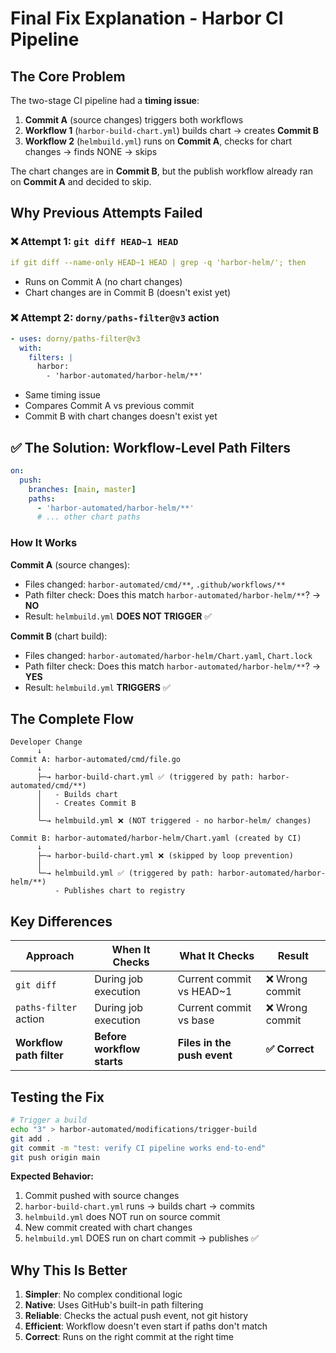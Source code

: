 # Final Fix Explanation - Harbor CI Pipeline

## The Core Problem

The two-stage CI pipeline had a **timing issue**:

1. **Commit A** (source changes) triggers both workflows
2. **Workflow 1** (`harbor-build-chart.yml`) builds chart → creates **Commit B**
3. **Workflow 2** (`helmbuild.yml`) runs on **Commit A**, checks for chart changes → finds NONE → skips

The chart changes are in **Commit B**, but the publish workflow already ran on **Commit A** and decided to skip.

## Why Previous Attempts Failed

### ❌ Attempt 1: `git diff HEAD~1 HEAD`
```yaml
if git diff --name-only HEAD~1 HEAD | grep -q 'harbor-helm/'; then
```
- Runs on Commit A (no chart changes)
- Chart changes are in Commit B (doesn't exist yet)

### ❌ Attempt 2: `dorny/paths-filter@v3` action
```yaml
- uses: dorny/paths-filter@v3
  with:
    filters: |
      harbor:
        - 'harbor-automated/harbor-helm/**'
```
- Same timing issue
- Compares Commit A vs previous commit
- Commit B with chart changes doesn't exist yet

## ✅ The Solution: Workflow-Level Path Filters

```yaml
on:
  push:
    branches: [main, master]
    paths:
      - 'harbor-automated/harbor-helm/**'
      # ... other chart paths
```

### How It Works

**Commit A** (source changes):
- Files changed: `harbor-automated/cmd/**`, `.github/workflows/**`
- Path filter check: Does this match `harbor-automated/harbor-helm/**`? → **NO**
- Result: `helmbuild.yml` **DOES NOT TRIGGER** ✅

**Commit B** (chart build):
- Files changed: `harbor-automated/harbor-helm/Chart.yaml`, `Chart.lock`
- Path filter check: Does this match `harbor-automated/harbor-helm/**`? → **YES**
- Result: `helmbuild.yml` **TRIGGERS** ✅

## The Complete Flow

```
Developer Change
      ↓
Commit A: harbor-automated/cmd/file.go
      ↓
      ├─→ harbor-build-chart.yml ✅ (triggered by path: harbor-automated/cmd/**)
      │   - Builds chart
      │   - Creates Commit B
      │
      └─→ helmbuild.yml ❌ (NOT triggered - no harbor-helm/ changes)
      
Commit B: harbor-automated/harbor-helm/Chart.yaml (created by CI)
      ↓
      ├─→ harbor-build-chart.yml ❌ (skipped by loop prevention)
      │
      └─→ helmbuild.yml ✅ (triggered by path: harbor-automated/harbor-helm/**)
          - Publishes chart to registry
```

## Key Differences

| Approach | When It Checks | What It Checks | Result |
|----------|---------------|----------------|--------|
| `git diff` | During job execution | Current commit vs HEAD~1 | ❌ Wrong commit |
| `paths-filter` action | During job execution | Current commit vs base | ❌ Wrong commit |
| **Workflow path filter** | **Before workflow starts** | **Files in the push event** | **✅ Correct** |

## Testing the Fix

```bash
# Trigger a build
echo "3" > harbor-automated/modifications/trigger-build
git add .
git commit -m "test: verify CI pipeline works end-to-end"
git push origin main
```

**Expected Behavior:**
1. Commit pushed with source changes
2. `harbor-build-chart.yml` runs → builds chart → commits
3. `helmbuild.yml` does NOT run on source commit
4. New commit created with chart changes
5. `helmbuild.yml` DOES run on chart commit → publishes ✅

## Why This Is Better

1. **Simpler**: No complex conditional logic
2. **Native**: Uses GitHub's built-in path filtering
3. **Reliable**: Checks the actual push event, not git history
4. **Efficient**: Workflow doesn't even start if paths don't match
5. **Correct**: Runs on the right commit at the right time
